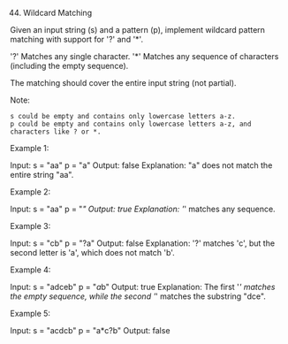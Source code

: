 44. Wildcard Matching

Given an input string (s) and a pattern (p), implement wildcard pattern matching with support for '?' and '\*'.

'?' Matches any single character.
'\*' Matches any sequence of characters (including the empty sequence).

The matching should cover the entire input string (not partial).

Note:

    s could be empty and contains only lowercase letters a-z.
    p could be empty and contains only lowercase letters a-z, and characters like ? or *.

Example 1:

Input:
s = "aa"
p = "a"
Output: false
Explanation: "a" does not match the entire string "aa".

Example 2:

Input:
s = "aa"
p = "_"
Output: true
Explanation: '_' matches any sequence.

Example 3:

Input:
s = "cb"
p = "?a"
Output: false
Explanation: '?' matches 'c', but the second letter is 'a', which does not match 'b'.

Example 4:

Input:
s = "adceb"
p = "*a*b"
Output: true
Explanation: The first '_' matches the empty sequence, while the second '_' matches the substring "dce".

Example 5:

Input:
s = "acdcb"
p = "a\*c?b"
Output: false



